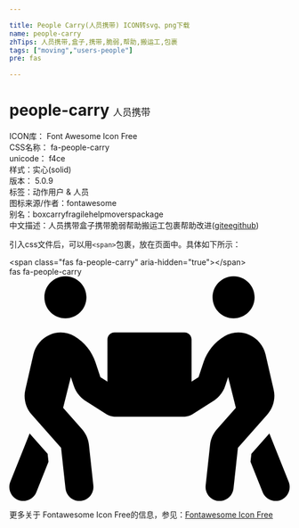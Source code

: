 ```yaml
---

title: People Carry(人员携带) ICON转svg、png下载
name: people-carry
zhTips: 人员携带,盒子,携带,脆弱,帮助,搬运工,包裹
tags: ["moving","users-people"]
pre: fas

---
```


# people-carry  <small style="font-size: 60%;font-weight: 100">人员携带</small>


<div class="detail-page">
<p>
<span>
ICON库：
<span class="badge-secondary badge">Font Awesome Icon Free</span> 
</span>
<br/>
<span>
CSS名称：
<span class="badge-secondary badge">fa-people-carry</span> 
</span>
<br/>
<span>
unicode：
<span class="badge-secondary badge">f4ce</span> 
<copy-btn content='f4ce' btn-title=""></copy-btn>
<copy-btn :content='String.fromCodePoint(parseInt("f4ce", 16))' btn-title="复制U"></copy-btn>
</span><br/><span>样式：<span class="badge-light badge">实心(solid)</span></span>
<br/>
<span>
版本：
<span class="badge-secondary badge">5.0.9</span> 
</span><br/><span>标签：<span class="badge-light badge"><router-link to="/tags/moving.html">动作</router-link></span><span class="badge-light badge"><router-link to="/tags/users-people.html">用户 & 人员</router-link></span></span>
<br/>
<span>图标来源/作者：<span class="badge-light badge">fontawesome</span></span> 
<br/>
<span>别名：<span class="badge-light badge">box</span><span class="badge-light badge">carry</span><span class="badge-light badge">fragile</span><span class="badge-light badge">help</span><span class="badge-light badge">movers</span><span class="badge-light badge">package</span></span><br/><span class="zh-detail">中文描述：<span class="badge-primary badge">人员携带</span><span class="badge-primary badge">盒子</span><span class="badge-primary badge">携带</span><span class="badge-primary badge">脆弱</span><span class="badge-primary badge">帮助</span><span class="badge-primary badge">搬运工</span><span class="badge-primary badge">包裹</span><span class="help-link"><span>帮助改进</span>(<a href="https://gitee.com/liuwave/icon-helper/edit/master/json/fontawesome/solid/people-carry.json" target="_blank" rel="noopener noreferrer">gitee</a><a href="https://github.com/liuwave/icon-helper/edit/master/json/fontawesome/solid/people-carry.json" target="_blank" rel="noopener noreferrer">github</a></span>)</span><br/>
</p>
</div>
<div class="alert alert-dark">
  <i class="fas fa-people-carry fa-xs"></i>
  <i class="fas fa-people-carry fa-sm"></i>
  <i class="fas fa-people-carry fa-lg"></i>
  <i class="fas fa-people-carry fa-2x"></i>
  <i class="fas fa-people-carry fa-3x"></i>
  <i class="fas fa-people-carry fa-5x"></i>
  <i class="fas fa-people-carry fa-7x"></i>
</div>
<div>
  <p>引入css文件后，可以用<code>&lt;span&gt;</code>包裹，放在页面中。具体如下所示：    
  </p>
  <div class="alert alert-primary" style="font-size: 14px">
    &lt;span class="fas fa-people-carry" aria-hidden="true"&gt;&lt;/span&gt;
    <copy-btn content='<span class="fas fa-people-carry" aria-hidden="true"></span>'></copy-btn>
  </div>
  <div class="alert alert-secondary">
    <i class="fas fa-people-carry"
    style="font-size: 24px"
    aria-hidden="true"></i> fas fa-people-carry
    <copy-btn content="fas fa-people-carry" btn-title="复制图标名称"></copy-btn>
  </div>
</div>
<div id="svg" class="svg-wrap">
<svg xmlns="http://www.w3.org/2000/svg" viewBox="0 0 640 512"><path d="M128 96c26.5 0 48-21.5 48-48S154.5 0 128 0 80 21.5 80 48s21.5 48 48 48zm384 0c26.5 0 48-21.5 48-48S538.5 0 512 0s-48 21.5-48 48 21.5 48 48 48zm125.7 372.1l-44-110-41.1 46.4-2 18.2 27.7 69.2c5 12.5 17 20.1 29.7 20.1 4 0 8-.7 11.9-2.3 16.4-6.6 24.4-25.2 17.8-41.6zm-34.2-209.8L585 178.1c-4.6-20-18.6-36.8-37.5-44.9-18.5-8-39-6.7-56.1 3.3-22.7 13.4-39.7 34.5-48.1 59.4L432 229.8 416 240v-96c0-8.8-7.2-16-16-16H240c-8.8 0-16 7.2-16 16v96l-16.1-10.2-11.3-33.9c-8.3-25-25.4-46-48.1-59.4-17.2-10-37.6-11.3-56.1-3.3-18.9 8.1-32.9 24.9-37.5 44.9l-18.4 80.2c-4.6 20 .7 41.2 14.4 56.7l67.2 75.9 10.1 92.6C130 499.8 143.8 512 160 512c1.2 0 2.3-.1 3.5-.2 17.6-1.9 30.2-17.7 28.3-35.3l-10.1-92.8c-1.5-13-6.9-25.1-15.6-35l-43.3-49 17.6-70.3 6.8 20.4c4.1 12.5 11.9 23.4 24.5 32.6l51.1 32.5c4.6 2.9 12.1 4.6 17.2 5h160c5.1-.4 12.6-2.1 17.2-5l51.1-32.5c12.6-9.2 20.4-20 24.5-32.6l6.8-20.4 17.6 70.3-43.3 49c-8.7 9.9-14.1 22-15.6 35l-10.1 92.8c-1.9 17.6 10.8 33.4 28.3 35.3 1.2.1 2.3.2 3.5.2 16.1 0 30-12.1 31.8-28.5l10.1-92.6 67.2-75.9c13.6-15.5 19-36.7 14.4-56.7zM46.3 358.1l-44 110c-6.6 16.4 1.4 35 17.8 41.6 16.8 6.6 35.1-1.7 41.6-17.8l27.7-69.2-2-18.2-41.1-46.4z"/></svg>
</div>
<detail full-name='fa-people-carry'></detail>
    
<div><p>更多关于  Fontawesome Icon Free的信息，参见：<a target="_blank" href="https://iconhelper.cn/fontawesome.html">Fontawesome Icon Free</a>
</p></div>
